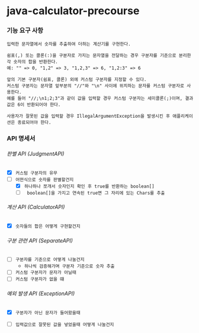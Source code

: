 java-calculator-precourse
===

### 기능 요구 사항
    입력한 문자열에서 숫자를 추출하여 더하는 계산기를 구현한다.   
    
    쉼표(,) 또는 콜론(:)을 구분자로 가지는 문자열을 전달하는 경우 구분자를 기준으로 분리한 각 숫자의 합을 반환한다.
    예: "" => 0, "1,2" => 3, "1,2,3" => 6, "1,2:3" => 6
    
    앞의 기본 구분자(쉼표, 콜론) 외에 커스텀 구분자를 지정할 수 있다.   
    커스텀 구분자는 문자열 앞부분의 "//"와 "\n" 사이에 위치하는 문자를 커스텀 구분자로 사용한다.
    예를 들어 "//;\n1;2;3"과 같이 값을 입력할 경우 커스텀 구분자는 세미콜론(;)이며, 결과 값은 6이 반환되어야 한다. 
    
    사용자가 잘못된 값을 입력할 경우 IllegalArgumentException을 발생시킨 후 애플리케이션은 종료되어야 한다.

### API 명세서
###### 판별 API (JudgmentAPI)
- [x] `` 커스텀 구분자의 유무 ``
- [ ] `` 어떤식으로 숫자를 판별할건지 ``
  - [x] `` 하나하나 쪼개서 숫자인지 확인 후 true를 반환하는 boolean[] ``
  - [ ] `` boolean[]을 가지고 연속된 true면 그 자리에 있는 Chars를 추출``

###### 계산 API (CalculatorAPI)
- [x] `` 숫자들의 합은 어떻게 구현할건지 ``

###### 구분 관련 API (SeparateAPI)
- [ ] `` 구분자를 기준으로 어떻게 나눌건지 ``
  - `` 하나씩 검증해가며 구분자 기준으로 숫자 추출 ``
- [ ] `` 커스텀 구분자가 문자가 아닐때 ``
- [ ] `` 커스텀 구분자가 없을 떄 ``

###### 예외 발생 API (ExceptionAPI)
- [x] `` 구분자가 아닌 문자가 들어왔을때 ``
- [ ] `` 입력값으로 잘못된 값을 넣었을때 어떻게 나눌건지 ``

